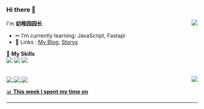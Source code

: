 ### Hi there 👋

<a href="#">
  <img align="right" src="https://github-readme-stats.vercel.app/api?username=yzyyz1387&show_icons=true">
  
</a>

I'm **幼稚园园长**

- ✏ I’m currently learning: JavaScript, Fastapi
- 💬 Links : [My Blog](https://yzyyz.top), [Storys](https://storys.yzyyz.top)

🌟 **My Skills**  
![](https://img.shields.io/badge/-Python-3e74a2?style=flat-square&logo=Python&logoColor=fff)
![](https://img.shields.io/badge/-HTML-339933?style=flat-square&logo=html&logoColor=fff)
![](https://img.shields.io/badge/-CSS-4fc08d?style=flat-square&logo=css&logoColor=fff)


<br>
<a href="#" style="text-align:right;">
  <img align="right" src="https://github-readme-stats.vercel.app/api/top-langs/?username=yzyyz1387&layout=compact">
</a>



<a href="https://github.com/yzyyz1387/storys">
  <img align="center" src="https://github-readme-stats.vercel.app/api/pin/?username=yzyyz1387&repo=storys" /
</a>
<a href="https://github.com/yzyyz1387/nonebot_plugin_admin">
  <img align="center" src="https://github-readme-stats.vercel.app/api/pin/?username=yzyyz1387&repo=nonebot_plugin_admin" /
</a>
<a href="https://github.com/yzyyz1387/nonebot_plugin_code">
  <img align="center" src="https://github-readme-stats.vercel.app/api/pin/?username=yzyyz1387&repo=nonebot_plugin_code" /
</a>


📊 **This week I spent my time on**
<!--START_SECTION:waka-->

<!--END_SECTION:waka-->
***

